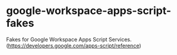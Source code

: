 # google-workspace-apps-script-fakes
Fakes for Google Workspace Apps Script Services. (https://developers.google.com/apps-script/reference)
